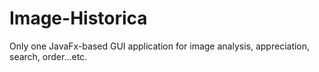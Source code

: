 # Image-Historica
Only one JavaFx-based GUI application for image analysis, appreciation, search, order...etc.
